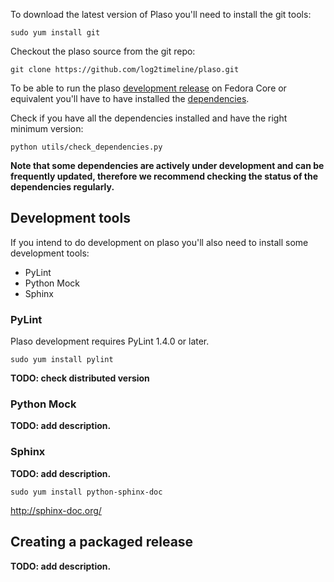 To download the latest version of Plaso you'll need to install the git tools:
```
sudo yum install git
```

Checkout the plaso source from the git repo:
```
git clone https://github.com/log2timeline/plaso.git
```

To be able to run the plaso [development release](https://github.com/log2timeline/plaso/wiki/Releases-and-roadmap) on Fedora Core or equivalent you'll have to have installed the [dependencies](https://github.com/log2timeline/plaso/wiki/Dependencies-Fedora-Core).

Check if you have all the dependencies installed and have the right minimum version:
```
python utils/check_dependencies.py
```

**Note that some dependencies are actively under development and can be frequently updated, therefore we recommend checking the status of the dependencies regularly.**

## Development tools
If you intend to do development on plaso you'll also need to install some development tools:

* PyLint
* Python Mock
* Sphinx

### PyLint
Plaso development requires PyLint 1.4.0 or later. 

```
sudo yum install pylint
```

**TODO: check distributed version**

### Python Mock
**TODO: add description.**

### Sphinx
**TODO: add description.**

```
sudo yum install python-sphinx-doc
```

http://sphinx-doc.org/

## Creating a packaged release
**TODO: add description.**